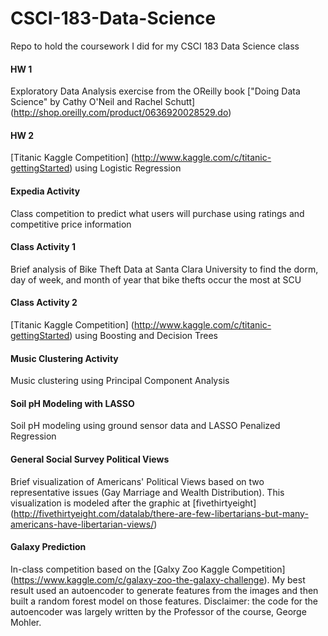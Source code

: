 # CSCI-183-Data-Science
Repo to hold the coursework I did for my CSCI 183 Data Science class

#### HW 1
Exploratory Data Analysis exercise from the OReilly book ["Doing Data Science" by Cathy O'Neil and Rachel Schutt] (http://shop.oreilly.com/product/0636920028529.do)

#### HW 2
[Titanic Kaggle Competition] (http://www.kaggle.com/c/titanic-gettingStarted) using Logistic Regression

#### Expedia Activity
Class competition to predict what users will purchase using ratings and competitive price information

#### Class Activity 1
Brief analysis of Bike Theft Data at Santa Clara University to find the dorm, day of week, and month of year that bike thefts occur the most at SCU

#### Class Activity 2
[Titanic Kaggle Competition] (http://www.kaggle.com/c/titanic-gettingStarted) using Boosting and Decision Trees

#### Music Clustering Activity
Music clustering using Principal Component Analysis

#### Soil pH Modeling with LASSO
Soil pH modeling using ground sensor data and LASSO Penalized Regression

#### General Social Survey Political Views
Brief visualization of Americans' Political Views based on two representative issues (Gay Marriage and Wealth Distribution). This visualization is modeled after the graphic at [fivethirtyeight] (http://fivethirtyeight.com/datalab/there-are-few-libertarians-but-many-americans-have-libertarian-views/)

#### Galaxy Prediction
In-class competition based on the [Galxy Zoo Kaggle Competition] (https://www.kaggle.com/c/galaxy-zoo-the-galaxy-challenge). My best result used an autoencoder to generate features from the images and then built a random forest model on those features. Disclaimer: the code for the autoencoder was largely written by the Professor of the course, George Mohler. 
